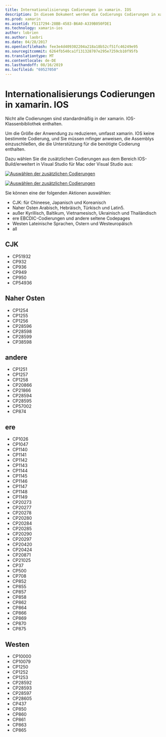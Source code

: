 ```yaml
---
title: Internationalisierungs Codierungen in xamarin. IOS
description: In diesem Dokument werden die Codierungs Codierungen in xamarin. IOS beschrieben, und es werden die verfügbaren Codierungen erläutert und erläutert, wie Sie einer app hinzugefügt werden
ms.prod: xamarin
ms.assetid: F5117294-28BB-4583-B6A0-A339B050FDE1
ms.technology: xamarin-ios
author: lobrien
ms.author: laobri
ms.date: 04/28/2017
ms.openlocfilehash: fee3e4d409302204a218a18b52cf51fc46249e95
ms.sourcegitcommit: 6264fb540ca1f131328707e295e7259cb10f95fb
ms.translationtype: MT
ms.contentlocale: de-DE
ms.lasthandoff: 08/16/2019
ms.locfileid: "69527050"
---
```

# <a name="internationalization-encodings-in-xamarinios"></a>Internationalisierungs Codierungen in xamarin. IOS

Nicht alle Codierungen sind standardmäßig in der xamarin. IOS-Klassenbibliothek enthalten.

Um die Größe der Anwendung zu reduzieren, umfasst xamarin. IOS keine bestimmte Codierung, und Sie müssen mfinger anweisen, die Assemblys einzuschließen, die die Unterstützung für die benötigte Codierung enthalten.

Dazu wählen Sie die zusätzlichen Codierungen aus dem Bereich IOS-Build/erweitert in Visual Studio für Mac oder Visual Studio aus:

 [![](encodings-images/00.png "Auswählen der zusätzlichen Codierungen")](encodings-images/00.png#lightbox)

 [![](encodings-images/00a.png "Auswählen der zusätzlichen Codierungen")](encodings-images/00a.png#lightbox)

Sie können eine der folgenden Aktionen auswählen:

- CJK: für Chineese, Japanisch und Koreanisch
- Naher Osten Arabisch, Hebräisch, Türkisch und Latin5.
- außer Kyrillisch, Baltikum, Vietnamesisch, Ukrainisch und Thailändisch
- ere EBCDIC-Codierungen und andere seltene Codepages
- Westen Lateinische Sprachen, Ostern und Westeuropäisch
- all


 <a name="cjk" />


## <a name="cjk"></a>CJK

- CP51932
- CP932
- CP936
- CP949
- CP950
- CP54936


 <a name="mideast" />


## <a name="mideast"></a>Naher Osten

- CP1254
- CP1255
- CP1256
- CP28596
- CP28598
- CP28599
- CP38598


 <a name="other" />


## <a name="other"></a>andere

- CP1251
- CP1257
- CP1258
- CP20866
- CP21866
- CP28594
- CP28595
- CP57002
- CP874


 <a name="rare" />


## <a name="rare"></a>ere

- CP1026
- CP1047
- CP1140
- CP1141
- CP1142
- CP1143
- CP1144
- CP1145
- CP1146
- CP1147
- CP1148
- CP1149
- CP20273
- CP20277
- CP20278
- CP20280
- CP20284
- CP20285
- CP20290
- CP20297
- CP20420
- CP20424
- CP20871
- CP21025
- CP37
- CP500
- CP708
- CP852
- CP855
- CP857
- CP858
- CP862
- CP864
- CP866
- CP869
- CP870
- CP875


 <a name="west" />


## <a name="west"></a>Westen

- CP10000
- CP10079
- CP1250
- CP1252
- CP1253
- CP28592
- CP28593
- CP28597
- CP28605
- CP437
- CP850
- CP860
- CP861
- CP863
- CP865

